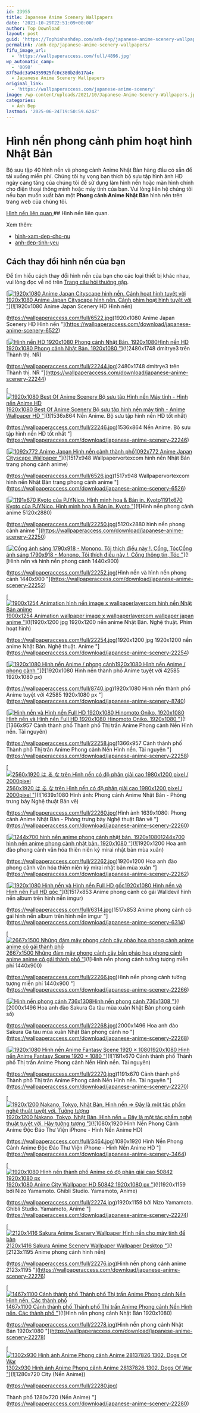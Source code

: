 ```yaml
---
id: 23955
title: Japanese Anime Scenery Wallpapers
date: '2021-10-29T22:51:09+00:00'
author: Top Download
layout: post
guid: 'https://Tophinhanhdep.com/anh-dep/japanese-anime-scenery-wallpapers/'
permalink: /anh-dep/japanese-anime-scenery-wallpapers/
fifu_image_url:
  - 'https://wallpaperaccess.com/full/4896.jpg'
wp_automatic_camp:
  - '8098'
87f5adc3a94359925fc0c380b2d617a4:
  - Japanese Anime Scenery Wallpapers
original_link:
  - 'https://wallpaperaccess.com/japanese-anime-scenery'
image: /wp-content/uploads/2021/10/Japanese-Anime-Scenery-Wallpapers.jpg
categories:
  - Ảnh Đẹp
lastmod: '2025-06-24T19:50:59.624Z'
---
```

# Hình nền phong cảnh phim hoạt hình Nhật Bản

Bộ sưu tập 40 hình nền và phong cảnh Anime Nhật Bản hàng đầu có sẵn để tải xuống miễn phí. Chúng tôi hy vọng bạn thích bộ sưu tập hình ảnh HD ngày càng tăng của chúng tôi để sử dụng làm hình nền hoặc màn hình chính cho điện thoại thông minh hoặc máy tính của bạn. Vui lòng liên hệ chúng tôi nếu bạn muốn xuất bản một **Phong cảnh Anime Nhật Bản** hình nền trên trang web của chúng tôi.

[Hình nền liên quan ](#related) ## Hình nền liên quan.

   
 Xem thêm:

   
- [hinh-xam-dep-cho-nu](https://tophinhanhdep.com/hinh-xam-dep/hinh-xam-dep-cho-nu/)
- [anh-dep-tinh-yeu](https://tophinhanhdep.com/anh-tinh-yeu/anh-dep-tinh-yeu/)

## Cách thay đổi hình nền của bạn

Để tìm hiểu cách thay đổi hình nền của bạn cho các loại thiết bị khác nhau, vui lòng đọc về nó trên [Trang câu hỏi thường gặp](https://tophinhanhdep.com/faq/).

  
[[![1920x1080 Anime Japan Cityscape hình nền.  Cảnh hoạt hình tuyệt vời](https://wallpaperaccess.com/full/4896.jpg)1920x1080 Anime Japan Cityscape hình nền. Cảnh phim hoạt hình tuyệt vời "](https://wallpaperaccess.com/download/japanese-anime-scenery-4896)](![1920x1080 Anime Japan Scenery HD Hình nền)

(https://wallpaperaccess.com/full/6522.jpg)1920x1080 Anime Japan Scenery HD Hình nền "](https://wallpaperaccess.com/download/japanese-anime-scenery-6522)

[[![Hình nền HD 1920x1080 Phong cảnh Nhật Bản.  1920x1080](https://wallpaperaccess.com/full/6316.jpg)Hình nền HD 1920x1080 Phong cảnh Nhật Bản. 1920x1080 "](https://wallpaperaccess.com/download/japanese-anime-scenery-6316)](![2480x1748 dmitrye3 trên Thành thị.  NR)

(https://wallpaperaccess.com/full/22244.jpg)2480x1748 dmitrye3 trên Thành thị. NR "](https://wallpaperaccess.com/download/japanese-anime-scenery-22244)

[[![1920x1080 Best Of Anime Scenery Bộ sưu tập Hình nền Máy tính - Hình nền Anime HD](https://wallpaperaccess.com/full/22245.jpg)1920x1080 Best Of Anime Scenery Bộ sưu tập hình nền máy tính - Anime Wallpaper HD "](https://wallpaperaccess.com/download/japanese-anime-scenery-22245)](![1536x864 Nền Anime.  Bộ sưu tập hình nền HD tốt nhất)

(https://wallpaperaccess.com/full/22246.jpg)1536x864 Nền Anime. Bộ sưu tập hình nền HD tốt nhất "](https://wallpaperaccess.com/download/japanese-anime-scenery-22246)

[[![1092x772 Anime Japan Hình nền cảnh thành phố](https://wallpaperaccess.com/full/8710.jpg)1092x772 Anime Japan Cityscape Wallpaper "](https://wallpaperaccess.com/download/japanese-anime-scenery-8710)](![1517x948 Wallpapervortexcom hình nền Nhật Bản trang phong cảnh anime)

(https://wallpaperaccess.com/full/6526.jpg)1517x948 Wallpapervortexcom hình nền Nhật Bản trang phong cảnh anime "](https://wallpaperaccess.com/download/japanese-anime-scenery-6526)

[[![1191x670 Kyoto của PJYNico.  Hình minh họa & Bản in.  Kyoto](https://wallpaperaccess.com/full/22249.jpg)1191x670 Kyoto của PJYNico. Hình minh họa &amp; Bản in. Kyoto "](https://wallpaperaccess.com/download/japanese-anime-scenery-22249)](![Hình nền phong cảnh anime 5120x2880)

(https://wallpaperaccess.com/full/22250.jpg)5120x2880 hình nền phong cảnh anime "](https://wallpaperaccess.com/download/japanese-anime-scenery-22250)

[[![Cổng ánh sáng 1790x918 - Monono.  Tôi thích điều này !.  Cổng, Tóc](https://wallpaperaccess.com/full/22251.jpg)Cổng ánh sáng 1790x918 - Monono. Tôi thích điều này !. Cổng thông tin, Tóc "](https://wallpaperaccess.com/download/japanese-anime-scenery-22251)](![Hình nền và hình nền phong cảnh 1440x900)

(https://wallpaperaccess.com/full/22252.jpg)Hình nền và hình nền phong cảnh 1440x900 "](https://wallpaperaccess.com/download/japanese-anime-scenery-22252)

[[![1900x1254 Animation hình nền image x wallpaperlayercom hình nền Nhật Bản anime](https://wallpaperaccess.com/full/22253.jpg)1900x1254 Animation wallpaper image x wallpaperlayercom wallpaper japan anime "](https://wallpaperaccess.com/download/japanese-anime-scenery-22253)](![1920x1200 jpg 1920x1200 nền anime Nhật Bản.  Nghệ thuật.  Phim hoạt hình)

(https://wallpaperaccess.com/full/22254.jpg)1920x1200 jpg 1920x1200 nền anime Nhật Bản. Nghệ thuật. Anime "](https://wallpaperaccess.com/download/japanese-anime-scenery-22254)

[[![1920x1080 Hình nền Anime / phong cảnh](https://wallpaperaccess.com/full/3440.jpg)1920x1080 Hình nền Anime / phong cảnh "](https://wallpaperaccess.com/download/japanese-anime-scenery-3440)](![1920x1080 Hình nền thành phố Anime tuyệt vời 42585 1920x1080 px)

(https://wallpaperaccess.com/full/8740.jpg)1920x1080 Hình nền thành phố Anime tuyệt vời 42585 1920x1080 px "](https://wallpaperaccess.com/download/japanese-anime-scenery-8740)

[[![Hình nền và Hình nền Full HD 1920x1080 Hinomoto Oniko.  1920x1080](https://wallpaperaccess.com/full/6319.jpg)Hình nền và Hình nền Full HD 1920x1080 Hinomoto Oniko. 1920x1080 "](https://wallpaperaccess.com/download/japanese-anime-scenery-6319)](![1366x957 Cảnh thành phố Thành phố Thị trấn Anime Phong cảnh Nền Hình nền.  Tài nguyên)

(https://wallpaperaccess.com/full/22258.jpg)1366x957 Cảnh thành phố Thành phố Thị trấn Anime Phong cảnh Nền Hình nền. Tài nguyên "](https://wallpaperaccess.com/download/japanese-anime-scenery-22258)

[[![2560x1920 は る な trên Hình nền có độ phân giải cao 1980x1200 pixel / 2000pixel](https://wallpaperaccess.com/full/22259.jpg)2560x1920 は る な trên Hình nền có độ phân giải cao 1980x1200 pixel / 2000pixel "](https://wallpaperaccess.com/download/japanese-anime-scenery-22259)](![1639x1080 Hình ảnh: Phong cảnh Anime Nhật Bản - Phòng trưng bày Nghệ thuật Bản vẽ)

(https://wallpaperaccess.com/full/22260.jpg)Hình ảnh 1639x1080: Phong cảnh Anime Nhật Bản - Phòng trưng bày Nghệ thuật Bản vẽ "](https://wallpaperaccess.com/download/japanese-anime-scenery-22260)

[[![1244x700 hình nền anime phong cảnh nhật bản.  1920x1080](https://wallpaperaccess.com/full/22261.jpg)1244x700 hình nền anime phong cảnh nhật bản. 1920x1080 "](https://wallpaperaccess.com/download/japanese-anime-scenery-22261)](![1920x1200 Hoa anh đào phong cảnh văn hóa thiên niên kỷ mirai nhật bản mùa xuân)

(https://wallpaperaccess.com/full/22262.jpg)1920x1200 Hoa anh đào phong cảnh văn hóa thiên niên kỷ mirai nhật bản mùa xuân "](https://wallpaperaccess.com/download/japanese-anime-scenery-22262)

[[![1920x1080 Hình nền và Hình nền Full HD gốc](https://wallpaperaccess.com/full/22263.jpg)1920x1080 Hình nền và Hình nền Full HD gốc "](https://wallpaperaccess.com/download/japanese-anime-scenery-22263)](![1517x853 Anime phong cảnh cô gái Walldevil hình nền album trên hình nền imgur)

(https://wallpaperaccess.com/full/6314.jpg)1517x853 Anime phong cảnh cô gái hình nền album trên hình nền imgur "](https://wallpaperaccess.com/download/japanese-anime-scenery-6314)

[[![2667x1500 Những đám mây phong cảnh cây pháo hoa phong cảnh anime anime cô gái thành phố](https://wallpaperaccess.com/full/22265.jpg)2667x1500 Những đám mây phong cảnh cây bắn pháo hoa phong cảnh anime anime cô gái thành phố "](https://wallpaperaccess.com/download/japanese-anime-scenery-22265)](![Hình nền phong cảnh tưởng tượng miễn phí 1440x900)

(https://wallpaperaccess.com/full/22266.jpg)Hình nền phong cảnh tưởng tượng miễn phí 1440x900 "](https://wallpaperaccess.com/download/japanese-anime-scenery-22266)

[[![Hình nền phong cảnh 736x1308](https://wallpaperaccess.com/full/22267.jpg)Hình nền phong cảnh 736x1308 "](https://wallpaperaccess.com/download/japanese-anime-scenery-22267)](![2000x1496 Hoa anh đào Sakura Ga tàu mùa xuân Nhật Bản phong cảnh số)

(https://wallpaperaccess.com/full/22268.jpg)2000x1496 Hoa anh đào Sakura Ga tàu mùa xuân Nhật Bản phong cảnh no "](https://wallpaperaccess.com/download/japanese-anime-scenery-22268)

[[![1920x1080 Hình nền Anime Fantasy Scene 1920 × 1080](https://wallpaperaccess.com/full/22269.jpg)1920x1080 Hình nền Anime Fantasy Scene 1920 × 1080 "](https://wallpaperaccess.com/download/japanese-anime-scenery-22269)](![1191x670 Cảnh thành phố Thành phố Thị trấn Anime Phong cảnh Nền Hình nền.  Tài nguyên)

(https://wallpaperaccess.com/full/22270.jpg)1191x670 Cảnh thành phố Thành phố Thị trấn Anime Phong cảnh Nền Hình nền. Tài nguyên "](https://wallpaperaccess.com/download/japanese-anime-scenery-22270)

[[![1920x1200 Nakano, Tokyo, Nhật Bản, Hình nền => Đây là một tác phẩm nghệ thuật tuyệt vời.  Tưởng tượng]()1920x1200 Nakano, Tokyo, Nhật Bản, Hình nền = Đây là một tác phẩm nghệ thuật tuyệt vời. Hãy tưởng tượng "](https://wallpaperaccess.com/download/japanese-anime-scenery-22271)](![1080x1920 Hình Nền Phong Cảnh Anime Độc Đáo Thư Viện iPhone - Hình Nền Anime HD)

(https://wallpaperaccess.com/full/3464.jpg)1080x1920 Hình Nền Phong Cảnh Anime Độc Đáo Thư Viện iPhone - Hình Nền Anime HD "](https://wallpaperaccess.com/download/japanese-anime-scenery-3464)

[[![1920x1080 Hình nền thành phố Anime có độ phân giải cao 50842 1920x1080 px](https://wallpaperaccess.com/full/7972.jpg)1920x1080 Anime City Wallpaper HD 50842 1920x1080 px "](https://wallpaperaccess.com/download/japanese-anime-scenery-7972)](![1920x1159 bởi Nizo Yamamoto.  Ghibli Studio.  Yamamoto, Anime)

(https://wallpaperaccess.com/full/22274.jpg)1920x1159 bởi Nizo Yamamoto. Ghibli Studio. Yamamoto, Anime "](https://wallpaperaccess.com/download/japanese-anime-scenery-22274)

[[![2120x1416 Sakura Anime Scenery Wallpaper Hình nền cho máy tính để bàn](https://wallpaperaccess.com/full/22275.jpg)2120x1416 Sakura Anime Scenery Wallpaper Wallpaper Desktop "](https://wallpaperaccess.com/download/japanese-anime-scenery-22275)](![2123x1195 Anime phong cảnh hình nền)

(https://wallpaperaccess.com/full/22276.jpg)Hình nền phong cảnh anime 2123x1195 "](https://wallpaperaccess.com/download/japanese-anime-scenery-22276)

[[![1467x1100 Cảnh thành phố Thành phố Thị trấn Anime Phong cảnh Nền Hình nền.  Các thành phố](https://wallpaperaccess.com/full/22277.jpg)1467x1100 Cảnh thành phố Thành phố Thị trấn Anime Phong cảnh Nền Hình nền. Các thành phố "](https://wallpaperaccess.com/download/japanese-anime-scenery-22277)](![Hình nền phong cảnh Nhật Bản 1920x1080)

(https://wallpaperaccess.com/full/22278.jpg)Hình nền phong cảnh Nhật Bản 1920x1080 "](https://wallpaperaccess.com/download/japanese-anime-scenery-22278)

[[![1302x930 Hình ảnh Anime Phong cảnh Anime 28137826 1302. Dogs Of War](https://wallpaperaccess.com/full/22279.jpg)1302x930 Hình ảnh Anime Phong cảnh Anime 28137826 1302. Dogs Of War "](https://wallpaperaccess.com/download/japanese-anime-scenery-22279)](![1280x720 City (Nền Anime))

(https://wallpaperaccess.com/full/22280.jpg)

Thành phố 1280x720 (Nền Anime) "](https://wallpaperaccess.com/download/japanese-anime-scenery-22280)
